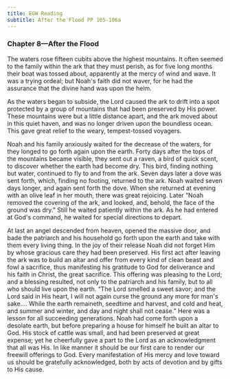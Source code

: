 ```yaml
---
title: EGW Reading
subtitle: After the Flood PP 105-106a
---
```


### Chapter 8—After the Flood

The waters rose fifteen cubits above the highest mountains. It often seemed to the family within the ark that they must perish, as for five long months their boat was tossed about, apparently at the mercy of wind and wave. It was a trying ordeal; but Noah's faith did not waver, for he had the assurance that the divine hand was upon the helm.

As the waters began to subside, the Lord caused the ark to drift into a spot protected by a group of mountains that had been preserved by His power. These mountains were but a little distance apart, and the ark moved about in this quiet haven, and was no longer driven upon the boundless ocean. This gave great relief to the weary, tempest-tossed voyagers.

Noah and his family anxiously waited for the decrease of the waters, for they longed to go forth again upon the earth. Forty days after the tops of the mountains became visible, they sent out a raven, a bird of quick scent, to discover whether the earth had become dry. This bird, finding nothing but water, continued to fly to and from the ark. Seven days later a dove was sent forth, which, finding no footing, returned to the ark. Noah waited seven days longer, and again sent forth the dove. When she returned at evening with an olive leaf in her mouth, there was great rejoicing. Later “Noah removed the covering of the ark, and looked, and, behold, the face of the ground was dry.” Still he waited patiently within the ark. As he had entered at God's command, he waited for special directions to depart.

At last an angel descended from heaven, opened the massive door, and bade the patriarch and his household go forth upon the earth and take with them every living thing. In the joy of their release Noah did not forget Him by whose gracious care they had been preserved. His first act after leaving the ark was to build an altar and offer from every kind of clean beast and fowl a sacrifice, thus manifesting his gratitude to God for deliverance and his faith in Christ, the great sacrifice. This offering was pleasing to the Lord; and a blessing resulted, not only to the patriarch and his family, but to all who should live upon the earth. “The Lord smelled a sweet savor; and the Lord said in His heart, I will not again curse the ground any more for man's sake.... While the earth remaineth, seedtime and harvest, and cold and heat, and summer and winter, and day and night shall not cease.” Here was a lesson for all succeeding generations. Noah had come forth upon a desolate earth, but before preparing a house for himself he built an altar to God. His stock of cattle was small, and had been preserved at great expense; yet he cheerfully gave a part to the Lord as an acknowledgment that all was His. In like manner it should be our first care to render our freewill offerings to God. Every manifestation of His mercy and love toward us should be gratefully acknowledged, both by acts of devotion and by gifts to His cause.